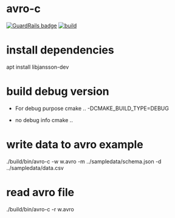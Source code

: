 # avro-c

[![GuardRails badge](https://api.guardrails.io/v2/badges/sangshuduo/avro-c.svg?token=cd10015d41dc47b92a9176f17fa71533e42d61992d522b1df19319785debc7ce&provider=github)](https://dashboard.guardrails.io/gh/sangshuduo/79732)
[![build](https://github.com/sangshuduo/avro-c/actions/workflows/build.yml/badge.svg?branch=develop)](https://github.com/sangshuduo/avro-c/actions/workflows/build.yml)

# install dependencies
apt install libjansson-dev

# build debug version
- For debug purpose
cmake .. -DCMAKE_BUILD_TYPE=DEBUG

- no debug info
cmake ..

# write data to avro example
./build/bin/avro-c -w w.avro -m ../sampledata/schema.json -d ../sampledata/data.csv

# read avro file
./build/bin/avro-c -r w.avro
